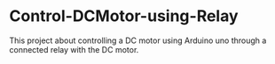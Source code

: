 # Control-DCMotor-using-Relay
This project about controlling a DC motor using Arduino uno through a connected relay with the DC motor.
